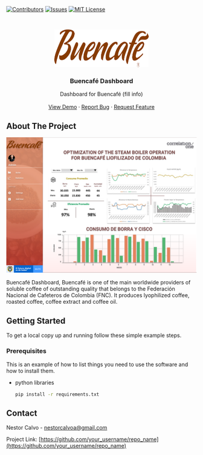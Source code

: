 
<!-- Project basic information  -->
[![Contributors][contributors-shield]][contributors-url]
[![Issues][issues-shield]][issues-url]
[![MIT License][license-shield]][license-url]

<br>
<p align = "center">

  <a href="https://github.com/nestorcalvo/Buencafe_dashboard">
    <img src="images/buencafe_icon_1.png" alt="Logo" width="250" height="100">
  </a>

  <h3 align="center">Buencafé Dashboard</h3>

  <p align="center">
    Dashboard for Buencafé (fill info)
    <br />
    <br />
    <a href="https://github.com/nestorcalvo/Buencafe_dashboard">View Demo</a>
    ·
    <a href="https://github.com/nestorcalvo/Buencafe_dashboard/issues">Report Bug</a>
    ·
    <a href="https://github.com/nestorcalvo/Buencafe_dashboard/issues">Request Feature</a>
  </p>
</p>
<!-- ABOUT THE PROJECT -->

## About The Project

[![Product Name Screen Shot][product-screenshot]](https://example.com)

Buencafé Dashboard, Buencafé is one of the main worldwide providers of soluble coffee of outstanding quality that belongs to the Federación Nacional de Cafeteros de Colombia (FNC). 
It produces lyophilized coffee, roasted coffee, coffee extract and coffee oil.


<!-- GETTING STARTED -->
## Getting Started

To get a local copy up and running follow these simple example steps.

### Prerequisites

This is an example of how to list things you need to use the software and how to install them.
* python libraries
  ```sh
  pip install -r requirements.txt
  ```

<!-- CONTACT -->
## Contact

Nestor Calvo - nestorcalvoa@gmail.com


Project Link: [https://github.com/your_username/repo_name](https://github.com/your_username/repo_name)

<!-- Links to badges (template, need repo in public) -->
[contributors-shield]: https://img.shields.io/github/contributors/othneildrew/Best-README-Template.svg?style=for-the-badge
[contributors-url]: https://github.com/nestorcalvo/Buencafe_dashboard/graphs/contributors

[issues-url]: https://github.com/nestorcalvo/Buencafe_dashboard/issues
[issues-shield]: https://img.shields.io/github/issues/othneildrew/Best-README-Template.svg?style=for-the-badge

[license-shield]: https://img.shields.io/github/license/othneildrew/Best-README-Template.svg?style=for-the-badge
[license-url]: https://github.com/nestorcalvo/Buencafe_dashboard/blob/master/LICENSE.txt
[product-screenshot]: images/Mockup-1Page_1.png